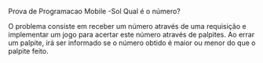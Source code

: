 Prova de Programacao Mobile -Sol
Qual é o número?

O problema consiste em receber um número através de uma requisição e implementar um jogo para acertar este número através de palpites. Ao errar um palpite, irá ser informado se
o número obtido é maior ou menor do que o palpite feito.
